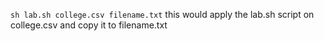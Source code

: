 `sh lab.sh college.csv filename.txt`
this would apply the lab.sh script on college.csv and copy it to filename.txt
